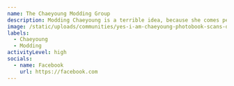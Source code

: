 ```yaml
---
name: The Chaeyoung Modding Group
description: Modding Chaeyoung is a terrible idea, because she comes perfect as is.
image: /static/uploads/communities/yes-i-am-chaeyoung-photobook-scans-documents-13-1-.jpeg
labels:
  - Chaeyoung
  - Modding
activityLevel: high
socials:
  - name: Facebook
    url: https://facebook.com
---
```


